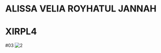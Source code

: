 # ALISSA VELIA ROYHATUL JANNAH 
# XIRPL4
#03
![2](https://cloud.githubusercontent.com/assets/22128652/22372853/a43ee8e0-e4d1-11e6-8ea7-8dec6a074852.PNG)
